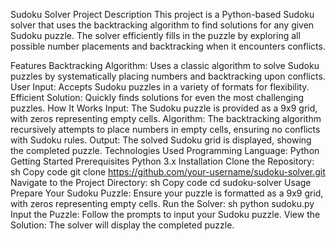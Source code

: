 Sudoku Solver
Project Description
This project is a Python-based Sudoku solver that uses the backtracking algorithm to find solutions for any given Sudoku puzzle. The solver efficiently fills in the puzzle by exploring all possible number placements and backtracking when it encounters conflicts.

Features
Backtracking Algorithm: Uses a classic algorithm to solve Sudoku puzzles by systematically placing numbers and backtracking upon conflicts.
User Input: Accepts Sudoku puzzles in a variety of formats for flexibility.
Efficient Solution: Quickly finds solutions for even the most challenging puzzles.
How It Works
Input: The Sudoku puzzle is provided as a 9x9 grid, with zeros representing empty cells.
Algorithm: The backtracking algorithm recursively attempts to place numbers in empty cells, ensuring no conflicts with Sudoku rules.
Output: The solved Sudoku grid is displayed, showing the completed puzzle.
Technologies Used
Programming Language: Python
Getting Started
Prerequisites
Python 3.x
Installation
Clone the Repository:
sh
Copy code
git clone https://github.com/your-username/sudoku-solver.git
Navigate to the Project Directory:
sh
Copy code
cd sudoku-solver
Usage
Prepare Your Sudoku Puzzle: Ensure your puzzle is formatted as a 9x9 grid, with zeros representing empty cells.
Run the Solver:
sh
python sudoku.py
Input the Puzzle: Follow the prompts to input your Sudoku puzzle.
View the Solution: The solver will display the completed puzzle.
